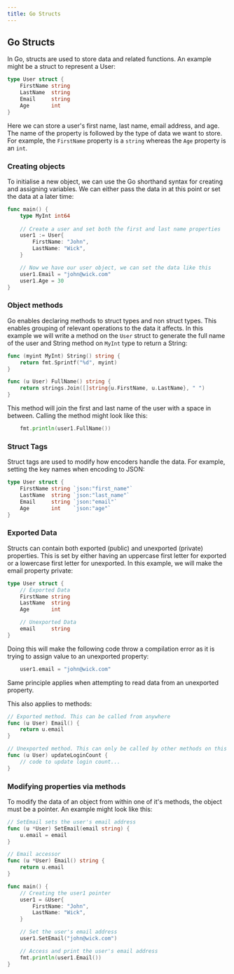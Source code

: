 ```yaml
---
title: Go Structs
---
```

## Go Structs

In Go, structs are used to store data and related functions. An example might be a struct to represent a User:

```go
type User struct {
    FirstName string
    LastName  string
    Email     string
    Age       int
}
```

Here we can store a user's first name, last name, email address, and age. The name of the property is followed by the type of data we want to store. For example, the `FirstName` property is a `string` whereas the `Age` property is an `int`.

### Creating objects

To initialise a new object, we can use the Go shorthand syntax for creating and assigning variables. We can either pass the data in at this point or set the data at a later time:

```go
func main() {
    type MyInt int64
    
    // Create a user and set both the first and last name properties
    user1 := User{
        FirstName: "John",
        LastName: "Wick",
    }

    // Now we have our user object, we can set the data like this
    user1.Email = "john@wick.com"
    user1.Age = 30
}
```

### Object methods

Go enables declaring methods to struct types and non struct types. This enables grouping of relevant operations to the data it affects. In this example we will write a method on the `User` struct to generate the full name of the user and String method on `MyInt` type to return a String:

```go
func (myint MyInt) String() string {
    return fmt.Sprintf("%d", myint)
}

func (u User) FullName() string {
    return strings.Join([]string{u.FirstName, u.LastName}, " ")
}
```

This method will join the first and last name of the user with a space in between. Calling the method might look like this:

```go
    fmt.println(user1.FullName())
```

### Struct Tags

Struct tags are used to modify how encoders handle the data. For example, setting the key names when encoding to JSON:

```go
type User struct {
    FirstName string `json:"first_name"`
    LastName  string `json:"last_name"`
    Email     string `json:"email"`
    Age       int    `json:"age"`
}
```

### Exported Data

Structs can contain both exported (public) and unexported (private) properties. This is set by either having an uppercase first letter for exported or a lowercase first letter for unexported. In this example, we will make the email property private:

```go
type User struct {
    // Exported Data
    FirstName string
    LastName  string
    Age       int

    // Unexported Data
    email     string
}
```

Doing this will make the following code throw a compilation error as it is trying to assign value to an unexported property:

```go
    user1.email = "john@wick.com"
```

Same principle applies when attempting to read data from an unexported property.

This also applies to methods:

```go
// Exported method. This can be called from anywhere
func (u User) Email() {
    return u.email
}

// Unexported method. This can only be called by other methods on this struct
func (u User) updateLoginCount {
    // code to update login count...
}
```

### Modifying properties via methods

To modify the data of an object from within one of it's methods, the object must be a pointer. An example might look like this:

```go
// SetEmail sets the user's email address
func (u *User) SetEmail(email string) {
    u.email = email
}

// Email accessor
func (u *User) Email() string {
    return u.email
}

func main() {
    // Creating the user1 pointer
    user1 = &User{
        FirstName: "John",
        LastName: "Wick",
    }

    // Set the user's email address
    user1.SetEmail("john@wick.com")

    // Access and print the user's email address
    fmt.println(user1.Email())
}

